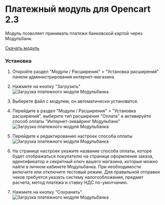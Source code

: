 # Платежный модуль для Opencart 2.3

Модуль позволяет принимать платежи банковской картой через Модульбанк.

[Скачать модуль](https://github.com/modulbank-pay/modulbank-opencart2.3/releases/download/2.0.0/modulbank_opencart2.3_2.0.0.ocmod.zip)

### Установка

1. Откройте раздел "Модули / Расширения" > "Установка расширений" панели администрирования интернет-магазина.
2. Нажмите на кнопку "Загрузить"
![Загрузка платежного модуля Модульбанка](https://modulbank-pay.github.io/screenshots/opencart23/1.png)
3. Выберете файл с модулем, он автоматически установится.
4. Перейдите в раздел "Модули / Расширения" > "Установка расширений", выберите тип расширения "Оплата" и активируйте способ оплаты "Интернет-эквайринг Модульбанк"
![Загрузка платежного модуля Модульбанка](https://modulbank-pay.github.io/screenshots/opencart23/2.png)
5. Перейдите к редактированию настроек способа оплаты
![Загрузка платежного модуля Модульбанка](https://modulbank-pay.github.io/screenshots/opencart23/3.png)


5. На странице настроек укажите название способа оплаты, которе будет отображаться покупателю на странице оформления заказа, идентификатор и секретный ключ вашего магазина, которые можно найти в личном кабинете Модульбанка. При необходимости включите или отключите тестовый режим.
Для правильной отправки чеков требуется указать систему налогообложения, предмет расчета, метод платежа и ставку НДС по-умолчанию.
6. Нажмите на кнопку "Сохранить".
![Загрузка платежного модуля Модульбанка](https://modulbank-pay.github.io/screenshots/opencart23/4.png)
